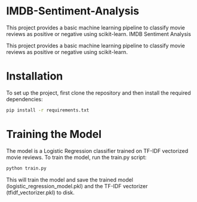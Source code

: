 # IMDB-Sentiment-Analysis
This project provides a basic machine learning pipeline to classify movie reviews as positive or negative using scikit-learn.
IMDB Sentiment Analysis

This project provides a basic machine learning pipeline to classify movie reviews as positive or negative using scikit-learn.

# Installation

To set up the project, first clone the repository and then install the required dependencies:
```bash
pip install -r requirements.txt
```
# Training the Model

The model is a Logistic Regression classifier trained on TF-IDF vectorized movie reviews. To train the model, run the train.py script:

```bash
python train.py
```
This will train the model and save the trained model (logistic_regression_model.pkl) and the TF-IDF vectorizer (tfidf_vectorizer.pkl) to disk.
